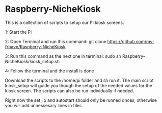 # Raspberry-NicheKiosk

This is a collection of scripts to setup our Pi kiosk screens.

1: Start the Pi

2: Open Terminal and run this command: git clone https://github.com/mv-frhavn/Raspberry-NicheKiosk

3: Run this command as the next one in terminal: sudo sh Raspberry-NicheKiosk/kiosk_setup.sh

4: Follow the terminal and the install is done


Download the scripts to the /home/pi folder and sh run it.
The main script kiosk_setup will guide you though the setup of the needed values for the kiosk screen. The scripts can also be run individually if needed.

Right now the set_ip and autostart should only be runned onces, otherwise you will add unnessesary lines in files.
